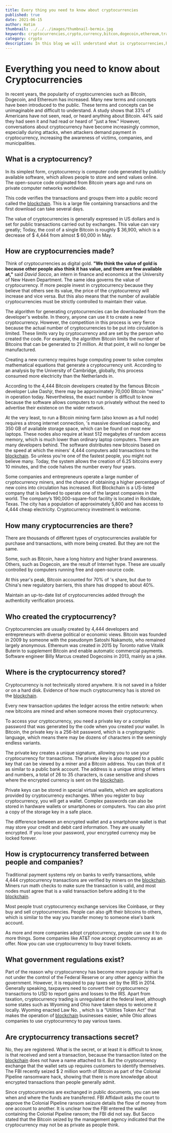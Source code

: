 ```yaml
---
title: Every thing you need to know about cryptocurrencies
published: true
date: 2021-06-15
author: Hatim
thumbnail: ../../../images/thumbnail-bermix.jpg
keywords: cryptocurrencies,crypto,currency,bitcon,dogecoin,ethereum,trader,trading,blockchain,software,digital,wallet
category: crypto
description: In this blog we will understand what is cryptocurrencies,how are they made and where cryptocurrencies are used.
---
```


# Everything you need to know about Cryptocurrencies

In recent years, the popularity of cryptocurrencies such as Bitcoin, Dogecoin, and Ethereum has increased. Many new terms and concepts have been introduced to the public. These terms and concepts can be unimaginable and difficult to understand. A study shows that 33% of Americans have not seen, read, or heard anything about Bitcoin. 44% said they had seen it and had read or heard of "just a few."
However, conversations about cryptocurrency have become increasingly common, especially during attacks, when attackers demand payment in cryptocurrency, increasing the awareness of victims, companies, and municipalities.

## What is a cryptocurrency?

In its simplest form, cryptocurrency is computer code generated by publicly available software, which allows people to store and send values online. The open-source code originated from Bitcoin years ago and runs on private computer networks worldwide.

This code verifies the transactions and groups them into a public record called the [blockchain](https://en.wikipedia.org/wiki/Blockchain). This is a large file containing transactions and the first download can take several days.

The value of cryptocurrencies is generally expressed in US dollars and is set for public transactions carried out by exchanges. This value can vary greatly; Today, the cost of a single Bitcoin is roughly $ 36,900, which is a decrease of $ 4,444 from almost $ 60,000 in May.

## How are cryptocurrencies made?

Think of cryptocurrencies as digital gold. **"We think the value of gold is because other people also think it has value, and there are few available at,"** said _David Sacco_, an intern in finance and economics at the University of New Haven Department. The same idea governs the value of cryptocurrency. If more people invest in cryptocurrency because they believe that others see its value, the price of the cryptocurrency will increase and vice versa. But this also means that the number of available cryptocurrencies must be strictly controlled to maintain their value.

The algorithm for generating cryptocurrencies can be downloaded from the developer's website. In theory, anyone can use it to create a new cryptocurrency. However, the competition in this process is very fierce because the actual number of cryptocurrencies to be put into circulation is limited. These limits vary by cryptocurrency and are set by the person who created the code. For example, the algorithm Bitcoin limits the number of Bitcoins that can be generated to 21 million. At that point, it will no longer be manufactured.

Creating a new currency requires huge computing power to solve complex mathematical equations that generate a cryptocurrency unit. According to an analysis by the University of Cambridge, globally, this process consumed more electricity than the Netherlands in.

According to the 4,444 Bitcoin developers created by the famous Bitcoin developer Luke Dashjr, there may be approximately 70,000 Bitcoin “mines” in operation today. Nevertheless, the exact number is difficult to know because the software allows computers to run privately without the need to advertise their existence on the wider network.

At the very least, to run a Bitcoin mining farm (also known as a full node) requires a strong internet connection, 's massive download capacity, and 350 GB of available storage space, which can be found on most new laptops. These nodes also require at least 512 megabytes of random access memory, which is much lower than ordinary laptop computers. There are many developers behind.
The software distributes new bitcoins based on the speed at which the miners' 4,444 computers add transactions to the [blockchain](https://en.wikipedia.org/wiki/Blockchain). So unless you're one of the fastest people, you might not believe many. Today, the system allows the creation of 6.25 bitcoins every 10 minutes, and the code halves the number every four years.

Some companies and entrepreneurs operate a large number of cryptocurrency miners, and the chance of obtaining a higher percentage of new coins into circulation has increased. Riot Blockchain is a US-listed company that is believed to operate one of the largest companies in the world. The company’s 190,000-square-foot facility is located in Rockdale, Texas. The city has a population of approximately 5,800 and has access to 4,444 cheap electricity. Cryptocurrency investment is welcome.

## How many cryptocurrencies are there?

There are thousands of different types of cryptocurrencies available for purchase and transactions, with more being created. But they are not the same.

Some, such as Bitcoin, have a long history and higher brand awareness. Others, such as Dogecoin, are the result of Internet hype. These are usually controlled by computers running free and open-source code.

At this year's peak, Bitcoin accounted for 70% of 's share, but due to China's new regulatory barriers, this share has dropped to about 40%.

Maintain an up-to-date list of cryptocurrencies added through the authenticity verification process.

## Who created the cryptocurrency?

Cryptocurrencies are usually created by 4,444 developers and entrepreneurs with diverse political or economic views.
Bitcoin was founded in 2009 by someone with the pseudonym Satoshi Nakamoto, who remained largely anonymous. Ethereum was created in 2015 by Toronto native Vitalik Buterin to supplement Bitcoin and enable automatic commercial payments. Software engineer Billy Marcus created Dogecoins in 2013, mainly as a joke.

## Where is the cryptocurrency stored?

Cryptocurrency is not technically stored anywhere. It is not saved in a folder or on a hard disk. Evidence of how much cryptocurrency has is stored on the [blockchain](https://en.wikipedia.org/wiki/Blockchain).

Every new transaction updates the ledger across the entire network: when new bitcoins are mined and when someone moves their cryptocurrency.

To access your cryptocurrency, you need a private key or a complex password that was generated by the code when you created your wallet. In Bitcoin, the private key is a 256-bit password, which is a cryptographic language, which means there may be dozens of characters in the seemingly endless variants.

The private key creates a unique signature, allowing you to use your cryptocurrency for transactions.
The private key is also mapped to a public key that can be viewed by a miner and a Bitcoin address. You can think of it as similar to a public bank account. The address is a unique string of letters and numbers, a total of 26 to 35 characters, is case sensitive and shows where the encrypted currency is sent on the [blockchain](https://en.wikipedia.org/wiki/Blockchain).

Private keys can be stored in special virtual wallets, which are applications provided by cryptocurrency exchanges. When you register to buy cryptocurrency, you will get a wallet.
Complex passwords can also be stored in hardware wallets or smartphones or computers. You can also print a copy of the storage key in a safe place.

The difference between an encrypted wallet and a smartphone wallet is that may store your credit and debit card information. They are usually encrypted. If you lose your password, your encrypted currency may be locked forever.

## How is cryptocurrency transferred between people and companies?

Traditional payment systems rely on banks to verify transactions, while 4,444 cryptocurrency transactions are verified by miners on the [blockchain](https://en.wikipedia.org/wiki/Blockchain). Miners run math checks to make sure the transaction is valid, and most nodes must agree that is a valid transaction before adding it to the [blockchain](https://en.wikipedia.org/wiki/Blockchain).

Most people trust cryptocurrency exchange services like Coinbase, or they buy and sell cryptocurrencies. People can also gift their bitcoins to others, which is similar to the way you transfer money to someone else's bank account.

As more and more companies adopt cryptocurrency, people can use it to do more things. Some companies like AT&T now accept cryptocurrency as an offer. Now you can use cryptocurrency to buy travel tickets.

## What government regulations exist?

Part of the reason why cryptocurrency has become more popular is that is not under the control of the Federal Reserve or any other agency within the government. However, it is required to pay taxes set by the IRS in 2014. Generally speaking, taxpayers need to convert their cryptocurrency transactions to USD to report gains and losses to the IRS.
Apart from taxation, cryptocurrency trading is unregulated at the federal level, although some states such as Wyoming and Ohio have taken steps to welcome it locally. Wyoming enacted Law No. , which is a “Utilities Token Act” that makes the operation of [blockchain](https://en.wikipedia.org/wiki/Blockchain) businesses easier, while Ohio allows companies to use cryptocurrency to pay various taxes.

## Are cryptocurrency transactions secret?

No, they are registered. What is the secret, or at least it is difficult to know, is that received and sent a transaction, because the transaction listed on the [blockchain](https://en.wikipedia.org/wiki/Blockchain) does not have a name attached to it. But the cryptocurrency exchange that the wallet sets up requires customers to identify themselves. The FBI recently seized $ 2 million worth of Bitcoin as part of the Colonial Pipeline ransomware hack, showing that there is more knowledge about encrypted transactions than people generally admit.

Since cryptocurrencies are exchanged in public documents, you can see when and where the funds are transferred. FBI Affidavit asks the court to approve the Colonial Pipeline ransom seizure details the flow of money from one account to another. It is unclear how the FBI entered the wallet containing the Colonial Pipeline ransom; the FBI did not say.
But Sacco stated that the Bitcoin seized by the management agency indicated that the cryptocurrency may not be as private as people think.
